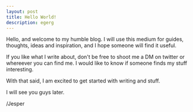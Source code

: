 ```yaml
---
layout: post
title: Hello World!
description: egerg
---
```



Hello, and welcome to my humble blog. I will use this medium for guides, thoughts, ideas and inspiration, and I hope someone will find it useful.

If you like what I write about, don't be free to shoot me a DM on twitter or whereever you can find me. I would like to know if someone finds my stuff interesting.

With that said, I am excited to get started with writing and stuff. 

I will see you guys later.

/Jesper